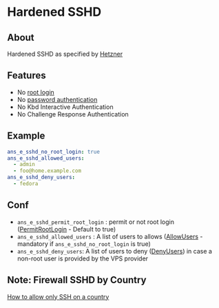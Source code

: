 # Hardened SSHD

## About 
Hardened SSHD as specified by [Hetzner](https://community.hetzner.com/tutorials/securing-ssh)

## Features

* No [root login](https://man.openbsd.org/sshd_config#PermitRootLogin)
* No [password authentication](https://man.openbsd.org/sshd_config#PasswordAuthentication)
* No Kbd Interactive Authentication
* No Challenge Response Authentication

## Example

```yml
ans_e_sshd_no_root_login: true
ans_e_sshd_allowed_users:
  - admin
  - foo@home.example.com
ans_e_sshd_deny_users:
  - fedora
```

## Conf

* `ans_e_sshd_permit_root_login` : permit or not root login ([PermitRootLogin](https://man.openbsd.org/sshd_config#PermitRootLogin) - Default to true)
* `ans_e_sshd_allowed_users` : A list of users to allows ([AllowUsers](https://man.openbsd.org/sshd_config#AllowUsers) - mandatory if `ans_e_sshd_no_root_login` is true)
* `ans_e_sshd_deny_users`: A list of users to deny ([DenyUsers](https://man.openbsd.org/sshd_config#DenyUsers)) in case a non-root user is provided by the VPS provider


## Note: Firewall SSHD by Country

[How to allow only SSH on a country](https://datacadamia.com/firewalld_country)

